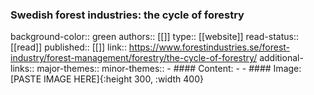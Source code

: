 ### Swedish forest industries: the cycle of forestry
background-color:: green
authors:: [[]]
type:: [[website]]
read-status:: [[read]]
published:: [[]] 
link:: https://www.forestindustries.se/forest-industry/forest-management/forestry/the-cycle-of-forestry/ 
additional-links::
major-themes::
minor-themes::
	- #### Content:
	-
	- #### Image:
	  [PASTE IMAGE HERE]{:height 300, :width 400}